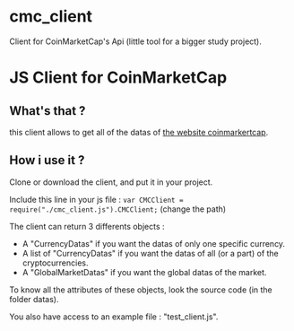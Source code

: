 # cmc_client
Client for CoinMarketCap's Api (little tool for a bigger study project).

<h1> JS Client for CoinMarketCap </h1>

<h2> What's that ? </h2>

this client allows to get all of the datas of <a href="https://coinmarketcap.com/">the website coinmarkertcap</a>.

<h2> How i use it ? </h2>

Clone or download the client, and put it in your project.

Include this line in your js file : 
<code>var CMCClient = require("./cmc_client.js").CMCClient;</code> (change the path)

The client can return 3 differents objects :

<ul>
<li>A "CurrencyDatas" if you want the datas of only one specific currency.</li>
<li>A list of "CurrencyDatas" if you want the datas of all (or a part) of the cryptocurrencies.</li>
<li>A "GlobalMarketDatas" if you want the global datas of the market.</li>
</ul>

To know all the attributes of these objects, look the source code (in the folder datas).

You also have access to an example file : "test_client.js".
